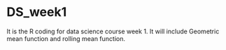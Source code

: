 # DS_week1
It is the R coding for data science course week 1.
It will include Geometric mean function and rolling mean function.

